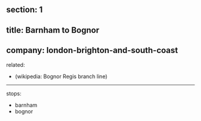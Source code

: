 ﻿section: 1
----
title: Barnham to Bognor
----
company: london-brighton-and-south-coast
----
related:
- (wikipedia: Bognor Regis branch line)
----
stops:
- barnham
- bognor
